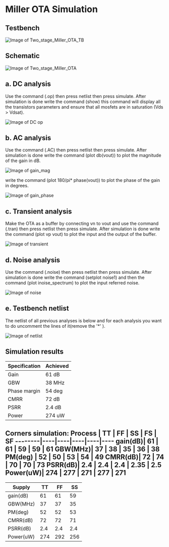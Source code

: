 # Miller OTA Simulation

## Testbench

![Image of Two_stage_Miller_OTA_TB](https://github.com/mabrains/Analog_blocks/blob/main/Analog_Blocks/OTA/Images/Miller_OTA/Transistor1.8v/Two_stage_TB.png)

## Schematic

![Image of Two_stage_Miller_OTA](https://github.com/mabrains/Analog_blocks/blob/main/Analog_Blocks/OTA/Images/Miller_OTA/Transistor1.8v/Two_stage_sch.png)

## a. DC analysis

Use the command (.op) then press netlist then press simulate. After simulation is done write the command (show) this command will display all the transistors parameters
and ensure that all mosfets are in saturation (Vds > Vdsat).

![Image of DC op](https://github.com/mabrains/Analog_blocks/blob/main/Analog_Blocks/OTA/Images/Miller_OTA/Transistor1.8v/Two_stage_DC%20operating%20point.png)

## b. AC analysis

Use the command (.AC) then press netlist then press simulate. After simulation is done write the command (plot db(vout)) to plot the magnitude of the gain in dB.

![Image of gain_mag](https://github.com/mabrains/Analog_blocks/blob/main/Analog_Blocks/OTA/Images/Miller_OTA/Transistor1.8v/Two_stage_gain_mag.png)

write the command (plot 180/pi* phase(vout)) to plot the phase of the gain in degrees.

![Image of gain_phase](https://github.com/mabrains/Analog_blocks/blob/main/Analog_Blocks/OTA/Images/Miller_OTA/Transistor1.8v/Two_stage_gain_phase.png)

## c. Transient analysis

Make the OTA as a buffer by connecting vn to vout and use the command (.tran) then press netlist then press simulate. After simulation is done write the command (plot vp vout)
to plot the input and the output of the buffer.

![Image of transient](https://github.com/mabrains/Analog_blocks/blob/main/Analog_Blocks/OTA/Images/Miller_OTA/Transistor1.8v/Two_stage_Transient.png)

## d. Noise analysis

Use the command (.noise) then press netlist then press simulate. After simulation is done write the command (setplot noise1) and then the command (plot inoise_spectrum)
to plot the input referred noise.

![Image of noise](https://github.com/mabrains/Analog_blocks/blob/main/Analog_Blocks/OTA/Images/Miller_OTA/Transistor1.8v/Two_stage_Input_Noise.png)

## e. Testbench netlist

The netlist of all previous analyses is below and for each analysis you want to do uncomment the lines of it(remove the '*' ).

![Image of netlist](https://github.com/mabrains/Analog_blocks/blob/main/Analog_Blocks/OTA/Images/Miller_OTA/Transistor1.8v/Two_stage_netlist.png)

## Simulation results

Specification | Achieved
------------- | ---------
Gain          | 61 dB
GBW           | 38 MHz
Phase margin  | 54 deg
CMRR          | 72 dB
PSRR          | 2.4 dB
Power         | 274 uW

Corners simulation: 
Process | TT | FF | SS | FS | SF
--------|----|----|----|----|----
gain(dB)| 61 | 61 | 59 | 59 | 61
GBW(MHz)| 37 | 38 | 35 | 36 | 38
PM(deg) | 52 | 50 | 53 | 54 | 49
CMRR(dB)| 72 | 74 | 70 | 70 | 73
PSRR(dB)| 2.4 | 2.4 | 2.4 | 2.35 | 2.5
Power(uW)| 274 | 277 | 271 | 277 | 271
--------------------------------- 
Supply  | TT | FF | SS 
--------|----|----|----
gain(dB)| 61 | 61 | 59 
GBW(MHz)| 37 | 37 | 35 
PM(deg) | 52 | 52 | 53
CMRR(dB)| 72 | 72 | 71 
PSRR(dB)| 2.4 | 2.4 | 2.4 
Power(uW)| 274 | 292 | 256 
